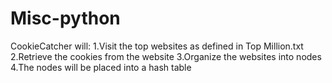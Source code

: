 Misc-python
===========
CookieCatcher will:
1.Visit the top websites as defined in Top Million.txt
2.Retrieve the cookies from the website
3.Organize the websites into nodes
4.The nodes will be placed into a hash table
